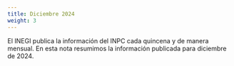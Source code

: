 ```yaml
---
title: Diciembre 2024
weight: 3
---
```


El INEGI publica la información del INPC cada quincena y de manera mensual. En esta nota resumimos la información publicada para diciembre de 2024. 
